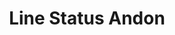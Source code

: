 ---
layout: article
title: Line Status Andon
description: 
  - This template indicates the current status of the production line 
lang: en
weight: 500
isDraft: true
ref: Line_Status_Andon
category:
  - Food
  - Andon
  - Production
  - Status
image: Line_Status_Andon_EN.png
download: Line_Status_Andon_EN.pbmx
overview_description:
overview_benefits:
overview_data_sources:
---